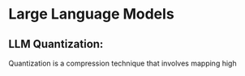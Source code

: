 # Large Language Models

## LLM Quantization:
Quantization is a compression technique that involves mapping high 